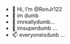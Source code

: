 - 👋 Hi, I’m @RonJr122
- 👀 im dumb
- 🌱 imreallydumb...
- 💞️ imsuperdumb ...
- 📫 everyoneisdunb ...

<!---
RonJr122/RonJr122 is a ✨ special ✨ repository because its `README.md` (this file) appears on your GitHub profile.
You can click the Preview link to take a look at your changes.
--->

